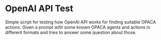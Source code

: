 # OpenAI API Test

Simple script for testing how OpenAI API works for finding suitable OPACA actions. Given a prompt with some known OPACA agents and actions in different formats and tries to answer some question about those.